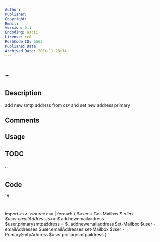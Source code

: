 ```yaml
---
Author: 
Publisher: 
Copyright: 
Email: 
Version: 0.1
Encoding: ascii
License: cc0
PoshCode ID: 6563
Published Date: 
Archived Date: 2016-11-28t14
---
```


#  - 

## Description

add new smtp address from csv and set new address primary

## Comments



## Usage



## TODO



## 

``

## Code

`#
 #
 
 import-csv .\source.csv | foreach {
 $user = Get-Mailbox $_.alias
 $user.emailAddresses+= $_.addnewemailaddress
 $user.primarysmtpaddress = $_.addnewemailaddress
 Set-Mailbox $user -emailAddresses $user.emailAddresses
 set-Mailbox $user -PrimarySmtpAddress $user.primarysmtpaddress
 }
`


